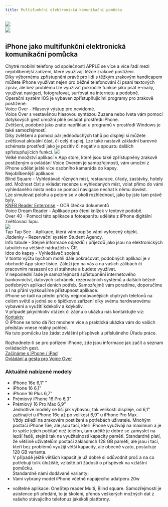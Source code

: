 ```yaml
---
title: Multifunkční elektronická komunikační pomůcka
---
```

[![](/soubory/iPhone%206.JPG)](/soubory/iPhone%206.JPG)    
[![](/soubory/printscreen%20iPhone%206.PNG)](/soubory/printscreen%20iPhone%206.PNG)    

## iPhone jako multifunkční elektronická komunikační pomůcka
  
Chytré mobilní telefony od společnosti APPLE se více a více řadí mezi nejoblíbenější zařízení, které využívají těžce zrakově postižení.  
Díky výbornému zpřístupnění právě pro lidi s těžkým zrakovým handicapem můžete iPhone využívat nejen pro běžné telefonování či psaní textových zpráv, ale bez problému lze využívat pokročilé funkce jako psát e-maily, využívat navigaci, fotografovat, surfovat na internetu a podobně.  
Operační systém IOS je vybaven zpřístupňujícími programy pro zrakově postižené:  
Voice Over - Hlasový výstup pro nevidomé.  
Voice Over s vestavěnou hlasovou syntézou Zuzana nebo Iveta vám pomocí dotykových gest umožní plně ovládat prostředí iPhone.  
Zvětšení, podobné jako znáte například u programů v prostředí Windows je také samozřejmostí.  
Díky zvětšení a pomocí pár jednoduchých tahů po displeji si můžete zvětšovat aktuální část, či celý displej. Lze také nastavit základní barevné schémata prostředí jako je pozitiv či negativ a spoustu dalších spřístupňujících funkcí. 
[![](/soubory/iPhone%206%20Plus.JPG)](/soubory/iPhone%206%20Plus.JPG)  
Velké množství aplikací v App store, které jsou také zpřístupněny zrakově postiženým a ovládání Voice Overem je samozřejmostí, vám umožní z iPhone udělat ještě více osobního kamaráda do kapsy.  
Nejoblíbenější aplikace:  
Blind Square - Vyhledávač různých míst, restaurace, úřady, zastávky, hotely atd. Možnost číst a vkládat recenze u vyhledaných míst, volat přímo do vámi vyhledaného místa nebo se pomocí navigace nechat k němu dovést.  
Lze simulovat polohu a potom se v okolí rozhlédnout, jako by jste tam právě byly.  
[KNFB Reader Enterprise](/clanky/knfb-reader-enterprise/) \- OCR čtečka dokumentů  
Voice Dream Reader - Aplikace pro čtení knížek v textové podobě.  
Over 40 - Pomocí této aplikace a fotoaparátu uděláte z iPhone digitální zvětšovací lupu.  
[![](/soubory/over40.JPG)](/soubory/over40.JPG)  
Tap Tap See - Aplikace, která vám popíše vámi vyfocený objekt.  
Jízdenky - Rezervační systém Student Agency.  
Info tabule - Stejné informace odjezdů / příjezdů jako jsou na elektronických tabulích na většině nádražích v ČR.  
Idos do kapsy - Vyhledávač spojení.  
V tomto výčtu bychom mohli dále pokračovat, podobných aplikací je v obchodě App store tisíce. Záleží jen na vás a na vašich zálibách či pracovním nasazení co si stáhnete a budete využívat.  
V neposlední řade je samozřejmostí spřístupnění internetového bankovnictví, datových schránek, rezervačních systémů a dalších běžně potřebných aplikací deních potřeb.
Samozřejmě vám poradíme, doporučíme a i na přání vyzkoušíme přístupnost aplikace.  
iPhone se řadí na přední příčky nejprodávanějších chytrých telefonů na celém světě a jedná se o špičkové zařízení díky svému hardwarovému vybavení a využití kdekoliv a kdykoliv.  
V případě jakýchkoliv otázek či zájmu o ukázku nás kontaktujte viz:  
[Kontakty](/clanky/kontakty/)    
O iPhone se toho dá říct mnohem více a praktická ukázka vám do vašich představ vnese reálný pohled.  
Na tuto pomůcku lze žádat zvláštní příspěvek u příslušného Úřadu práce.  
  
Rozhodnete-li se pro pořízení iPhone, zde jsou informace jak začít a seznam ovládacích gest.  
[Začínáme s iPhone / iPad](/clanky/zaciname-s-iphone-ipad/)    
[Ovládání a gesta pro Voice Over](/clanky/ovladani-a-gesta-pro-voice-over/)

### Aktuálně nabízené modely
- iPhone 16e 6,1"  "
- iPhone 16 6,1"  
- iPhone 16 Plus 6,7"  
- Prémiový iPhone 16 Pro 6,3"  
- Prémiový 16 Pro Max 6,9"  
Jednotlivé modely se liší jak výbavou, tak velikosti displeje, od 6,1" začínající u iPhone 16e až po velikost 6,9" u iPhone Pro Max.  
 Vždy záleží na zrakovém postižení a potřebách uživatele. Mnohým postačí iPhone 16e, ale jsou tací, kteří iPhone využívají na maximum a je to spíše jejich počítač než telefon, tam určitě je dobré se zamyslet na lepší řadě, stejně tak na využitelnosti kapacity paměti. Standardně platí, že většině uživatelům postačí základních 128 GB paměti, ale jsou i tací, kteří bez problémů využijí větší kapacity, ale obecně vzato, postačuje 128 GB varianta.  
V případě ještě větších kapacit je už dobré si odůvodnit proč a na co potřebuji tolik úložiště, vzláště při žádosti o příspěvek na vzláštní pomůcku.  
Standardně námi dodávané varianty:  
- Vámi vybraný model iPhone včetně napájecího adatperu 20w
+ volitelné aplikace: OneStep reader Multi, Blind square.
Samozřejmostí je asistence při předání, to je školení, přenos veškerých možných dat z vašeho stávajícího telefonuz jakékoli platformy. 

